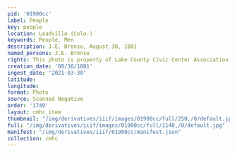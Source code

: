 ```yaml
---
pid: '01900cc'
label: People
key: people
location: Leadville (Colo.)
keywords: People, Men
description: J.E. Bronso, August 30, 1881
named_persons: J.E. Bronso
rights: This photo is property of Lake County Civic Center Association.
creation_date: '08/30/1881'
ingest_date: '2021-03-30'
latitude: 
longitude: 
format: Photo
source: Scanned Negative
order: '1749'
layout: cmhc_item
thumbnail: "/img/derivatives/iiif/images/01900cc/full/250,/0/default.jpg"
full: "/img/derivatives/iiif/images/01900cc/full/1140,/0/default.jpg"
manifest: "/img/derivatives/iiif/01900cc/manifest.json"
collection: cmhc
---
```

